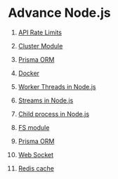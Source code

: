 # Advance Node.js


1. [API Rate Limits](./1-Rate-Limiting.md)

2. [Cluster Module](./2-cluster-module.md)

3. [Prisma ORM](./3-prisma-ORM.md)

4. [Docker](./4-Docker.md)

5. [Worker Threads in Node.js](./5-worker-threads.md)

6. [Streams in Node.js]()

7. [Child process in Node.js]() 

8. [FS module]()

9. [Prisma ORM]()   

10. [Web Socket]() 

11. [Redis cache]()